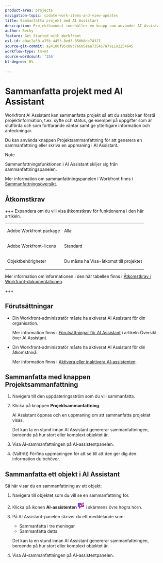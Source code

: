 ```yaml
---
product-area: projects
navigation-topic: update-work-items-and-view-updates
title: Sammanfatta projekt med AI Assistant
description: Projekthuvudet innehåller en knapp som använder AI Assistant för att sammanfatta projekt.
author: Becky
feature: Get Started with Workfront
exl-id: e0ac2a50-a75b-4453-8edf-850b8de74327
source-git-commit: a24180f95c89c76605eaa735467a791102254645
workflow-type: tm+mt
source-wordcount: '356'
ht-degree: 0%

---
```


# Sammanfatta projekt med AI Assistant

Workfront AI Assistant kan sammanfatta projekt så att du snabbt kan förstå projektinformation, t.ex. syfte och status, ge exempel på uppgifter som är slutförda och som fortfarande väntar samt ge ytterligare information och anteckningar.

Du kan använda knappen Projektsammanfattning för att generera en sammanfattning eller skriva en uppmaning i AI Assistant.

>[!NOTE]
>
>Sammanfattningsfunktionen i AI Assistant skiljer sig från sammanfattningspanelen.
>
>Mer information om sammanfattningspanelen i Workfront finns i [Sammanfattningsöversikt](/help/quicksilver/workfront-basics/the-new-workfront-experience/summary-overview.md).

## Åtkomstkrav

+++ Expandera om du vill visa åtkomstkrav för funktionerna i den här artikeln.

<table style="table-layout:auto"> 
 <col> 
 <col> 
 <tbody> 
  <tr> 
   <td role="rowheader">Adobe Workfront package</td> 
   <td><p>Alla</p>
  </tr> 
  <tr> 
   <td role="rowheader">Adobe Workfront-licens</td> 
   <td><p>Standard</p>
  </tr> 
  <tr> 
   <td role="rowheader">Objektbehörigheter</td> 
   <td><p>Du måste ha Visa-åtkomst till projektet</p>
  </tr> 
 </tbody> 
 </tbody> 
</table>

Mer information om informationen i den här tabellen finns i [Åtkomstkrav i Workfront-dokumentationen](/help/quicksilver/administration-and-setup/add-users/access-levels-and-object-permissions/access-level-requirements-in-documentation.md).

+++

## Förutsättningar

* Din Workfront-administratör måste ha aktiverat AI Assistant för din organisation.

  Mer information finns i [Förutsättningar för AI Assistant](/help/quicksilver/workfront-basics/ai-assistant/ai-assistant-overview.md#prerequisites-to-ai-assistant) i artikeln Översikt över AI Assistant.
* Din Workfront-administratör måste ha aktiverat AI Assistant för din åtkomstnivå.

  Mer information finns i [Aktivera eller inaktivera AI-assistenten](/help/quicksilver/workfront-basics/ai-assistant/enable-or-disable-assistant.md).



## Sammanfatta med knappen Projektsammanfattning

1. Navigera till den uppdateringsström som du vill sammanfatta.
1. Klicka på knappen **Projektsammanfattning**.

   AI Assistant öppnas och en uppmaning om att sammanfatta projektet visas.

   Det kan ta en stund innan AI Assistant genererar sammanfattningen, beroende på hur stort eller komplext objektet är.

1. Visa AI-sammanfattningen på AI-assistentpanelen.
1. (Valfritt) Förfina uppmaningen för att se till att den ger dig den information du behöver.

## Sammanfatta ett objekt i AI Assistant

Så här visar du en sammanfattning av ett objekt:

1. Navigera till objektet som du vill se en sammanfattning för.
1. Klicka på ikonen **AI-assistenten** ![AI-assistenten](assets/ai-assistant-icon.png) i skärmens övre högra hörn.
1. På AI Assistant-panelen skriver du ett meddelande som:

   * Sammanfatta i tre meningar
   * Sammanfatta detta

   Det kan ta en stund innan AI Assistant genererar sammanfattningen, beroende på hur stort eller komplext objektet är.

1. Visa AI-sammanfattningen på AI-assistentpanelen.
